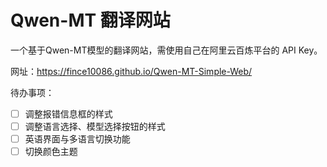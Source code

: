 # Qwen-MT 翻译网站

一个基于Qwen-MT模型的翻译网站，需使用自己在阿里云百炼平台的 API Key。

网址：https://fince10086.github.io/Qwen-MT-Simple-Web/

待办事项：
- [ ] 调整报错信息框的样式
- [ ] 调整语言选择、模型选择按钮的样式
- [ ] 英语界面与多语言切换功能
- [ ] 切换颜色主题